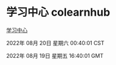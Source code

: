# 学习中心 colearnhub
[学习中心](http://219.139.196.104:56308/colearnhub/)

2022年 08月 20日 星期六 00:40:01 CST

2022年 08月 19日 星期五 16:40:01 GMT
